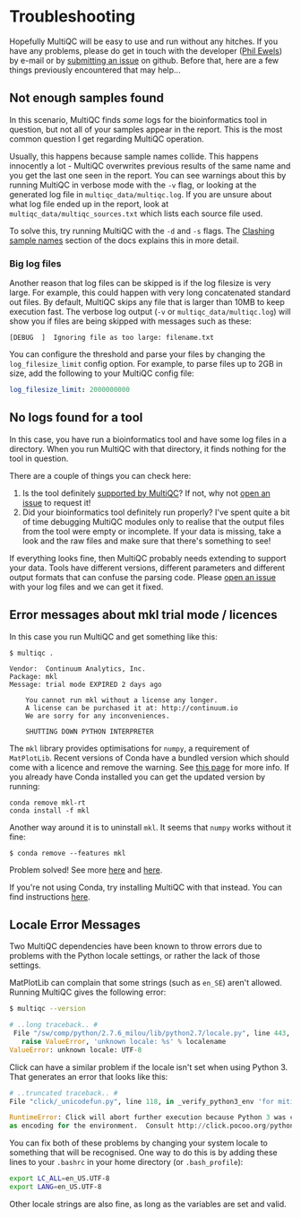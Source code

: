 # Troubleshooting

Hopefully MultiQC will be easy to use and run without any hitches. If you have
any problems, please do get in touch with the developer
([Phil Ewels](http://phil.ewels.co.uk)) by e-mail or by
[submitting an issue](https://github.com/ewels/MultiQC/issues/new) on github.
Before that, here are a few things previously encountered that may help...

## Not enough samples found
In this scenario, MultiQC finds _some_ logs for the bioinformatics tool
in question, but not all of your samples appear in the report. This is
the most common question I get regarding MultiQC operation.

Usually, this happens because sample names collide. This happens innocently
a lot - MultiQC overwrites previous results of the same name and you get
the last one seen in the report. You can see warnings about this by running
MultiQC in verbose mode with the `-v` flag, or looking at the generated log
file in `multiqc_data/multiqc.log`. If you are unsure about what log file
ended up in the report, look at `multiqc_data/multiqc_sources.txt` which
lists each source file used.

To solve this, try running MultiQC with the `-d` and `-s` flags.
The [Clashing sample names](http://multiqc.info/docs/#clashing-sample-names)
section of the docs explains this in more detail.

### Big log files

Another reason that log files can be skipped is if the log filesize is very large. For example, this could happen with very long concatenated standard out files. By default, MultiQC skips any file that is larger than 10MB to keep execution fast. The verbose log output (`-v` or `multiqc_data/multiqc.log`) will show you if files are being skipped with messages such as these:

```
[DEBUG  ]  Ignoring file as too large: filename.txt
```

You can configure the threshold and parse your files by changing the `log_filesize_limit` config option. For example, to parse files up to 2GB in size, add the following to your MultiQC config file:

```yaml
log_filesize_limit: 2000000000
```

## No logs found for a tool
In this case, you have run a bioinformatics tool and have some log files in
a directory. When you run MultiQC with that directory, it finds nothing
for the tool in question.

There are a couple of things you can check here:

1. Is the tool definitely
   [supported by MultiQC](https://github.com/ewels/MultiQC)? If not, why
   not [open an issue](https://github.com/ewels/MultiQC/issues/new) to
   request it!
2. Did your bioinformatics tool definitely run properly? I've spent quite
   a bit of time debugging MultiQC modules only to realise that the output
   files from the tool were empty or incomplete. If your data is missing,
   take a look and the raw files and make sure that there's something to see!

If everything looks fine, then MultiQC probably needs extending to support
your data. Tools have different versions, different parameters and different
output formats that can confuse the parsing code.
Please [open an issue](https://github.com/ewels/MultiQC/issues/new) with
your log files and we can get it fixed.

## Error messages about mkl trial mode / licences
In this case you run MultiQC and get something like this:

```
$ multiqc .

Vendor:  Continuum Analytics, Inc.
Package: mkl
Message: trial mode EXPIRED 2 days ago

    You cannot run mkl without a license any longer.
    A license can be purchased it at: http://continuum.io
    We are sorry for any inconveniences.

    SHUTTING DOWN PYTHON INTERPRETER
```


The `mkl` library provides optimisations for `numpy`, a requirement of
`MatPlotLib`. Recent versions of Conda have a bundled version which should
come with a licence and remove the warning. See
[this page](https://docs.continuum.io/mkl-optimizations/index#dismissing-mkl-trial-warnings)
for more info. If you already have Conda installed you can get the updated
version by running:
```
conda remove mkl-rt
conda install -f mkl
```

Another way around it is to uninstall `mkl`. It seems that `numpy` works
without it fine:
```
$ conda remove --features mkl
```
Problem solved! See more
[here](http://stackoverflow.com/questions/25204021/anaconda-running-python-cannot-run-mkl-without-a-license) and
[here](https://www.continuum.io/blog/developer-blog/anaconda-25-release-now-mkl-optimizations).

If you're not using Conda, try installing MultiQC with that instead. You
can find instructions [here](http://multiqc.info/docs/#installing-with-conda).

## Locale Error Messages
Two MultiQC dependencies have been known to throw errors due to problems
with the Python locale settings, or rather the lack of those settings.

MatPlotLib can complain that some strings (such as `en_SE`) aren't allowed.
Running MultiQC gives the following error:
```bash
$ multiqc --version
```
```python
# ..long traceback.. #
 File "/sw/comp/python/2.7.6_milou/lib/python2.7/locale.py", line 443, in _parse_localename
   raise ValueError, 'unknown locale: %s' % localename
ValueError: unknown locale: UTF-8
```

Click can have a similar problem if the locale isn't set when using
Python 3. That generates an error that looks like this:

```python
# ..truncated traceback.. #
File "click/_unicodefun.py", line 118, in _verify_python3_env 'for mitigation steps.' + extra)

RuntimeError: Click will abort further execution because Python 3 was configured to use ASCII
as encoding for the environment.  Consult http://click.pocoo.org/python3/for mitigation steps.
```

You can fix both of these problems by changing your system locale
to something that will be recognised. One way to do this is by adding
these lines to your `.bashrc` in your home directory (or `.bash_profile`):

```bash
export LC_ALL=en_US.UTF-8
export LANG=en_US.UTF-8
```

Other locale strings are also fine, as long as the variables are set and valid.

